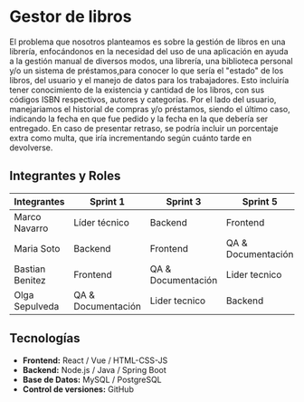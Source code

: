# Gestor de libros
El problema que nosotros planteamos es sobre la gestión de libros en una librería, enfocándonos en la necesidad del uso de una aplicación en ayuda a la gestión manual de diversos modos, una librería, una biblioteca personal y/o un sistema de préstamos,para conocer lo que sería el "estado" de los libros, del usuario y el manejo de datos para los trabajadores. Esto incluiría tener conocimiento de la existencia y cantidad de los libros, con sus códigos ISBN respectivos, autores y categorías. Por el lado del usuario, manejariamos el historial de compras y/o préstamos, siendo el último caso, indicando la fecha en que fue pedido y la fecha en la que debería ser entregado. En caso de presentar retraso, se podría incluir un porcentaje extra como multa, que iría incrementando según cuánto tarde en devolverse.

## Integrantes y Roles

| Integrantes | Sprint 1 | Sprint 3 | Sprint 5 | Sprint 6 |
|-------------|----------|----------|----------|----------|
| Marco Navarro | Líder técnico | Backend | Frontend | QA & Documentación |
| Maria Soto | Backend | Frontend | QA & Documentación | Lider tecnico |
| Bastian Benitez | Frontend | QA & Documentación | Lider tecnico | Backend |
| Olga Sepulveda | QA & Documentación | Lider tecnico | Backend | Frontend |

## Tecnologías

- **Frontend:** React / Vue / HTML-CSS-JS  
- **Backend:** Node.js / Java / Spring Boot  
- **Base de Datos:** MySQL / PostgreSQL  
- **Control de versiones:** GitHub



